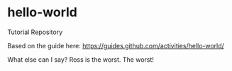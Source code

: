 # hello-world

Tutorial Repository

Based on the guide here: https://guides.github.com/activities/hello-world/

What else can I say? Ross is the worst. The worst!
